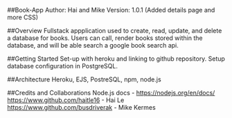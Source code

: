 ##Book-App
Author: Hai and Mike Version: 1.0.1 (Added details page and more CSS)

##Overview
Fullstack appplication used to create, read, update, and delete a database for books. Users can call, render books stored within the database, and will be able search a google book search api.

##Getting Started
Set-up with heroku and linking to github repository. Setup database configuration in PostgreSQL.

##Architecture
Heroku, EJS, PostreSQL, npm, node.js

##Credits and Collaborations
Node.js docs - https://nodejs.org/en/docs/
https://www.github.com/haitle16 - Hai Le
https://www.github.com/busdriverak - Mike Kermes
